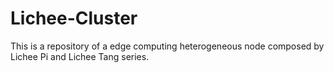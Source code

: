 # Lichee-Cluster

This is a repository of a edge computing heterogeneous node composed by Lichee Pi and Lichee Tang series.